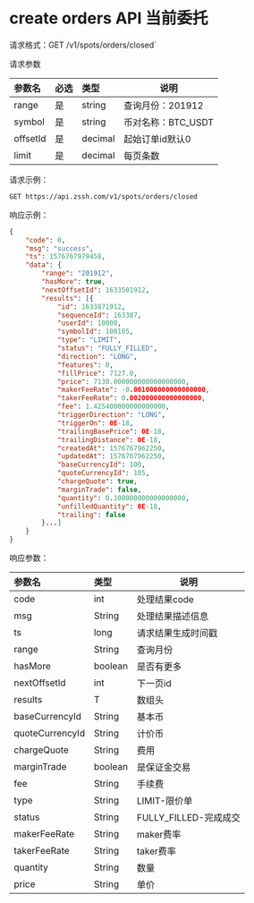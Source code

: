 ﻿# create orders API  当前委托

请求格式：GET /v1/spots/orders/closed`

请求参数

|参数名|必选|类型|说明|
|:----    |:---|:----- |-----   |
|range |是  |string |查询月份：201912   |
|symbol |是  |string |币对名称：BTC_USDT   |
|offsetId |是  |decimal | 起始订单id默认0    |
|limit     |是  |decimal | 每页条数    |

请求示例：

```bash
GET https://api.zssh.com/v1/spots/orders/closed
```

响应示例：

```json
{
	"code": 0,
	"msg": "success",
	"ts": 1576767979458,
	"data": {
		"range": "201912",
		"hasMore": true,
		"nextOffsetId": 1633501912,
		"results": [{
			"id": 1633871912,
			"sequenceId": 163387,
			"userId": 10000,
			"symbolId": 100105,
			"type": "LIMIT",
			"status": "FULLY_FILLED",
			"direction": "LONG",
			"features": 0,
			"fillPrice": 7127.0,
			"price": 7130.000000000000000000,
			"makerFeeRate": -0.001000000000000000,
			"takerFeeRate": 0.002000000000000000,
			"fee": 1.425400000000000000,
			"triggerDirection": "LONG",
			"triggerOn": 0E-18,
			"trailingBasePrice": 0E-18,
			"trailingDistance": 0E-18,
			"createdAt": 1576767962250,
			"updatedAt": 1576767962250,
			"baseCurrencyId": 100,
			"quoteCurrencyId": 105,
			"chargeQuote": true,
			"marginTrade": false,
			"quantity": 0.100000000000000000,
			"unfilledQuantity": 0E-18,
			"trailing": false
		}...]
	}
}
```

响应参数：

|参数名|类型|说明|
|:-----  |:-----|-----                           |
|code |int   |处理结果code  |
|msg |String   |处理结果描述信息  |
|ts |long   |请求结果生成时间戳  |
|range |String   |查询月份  |
|hasMore |boolean   |是否有更多  |
|nextOffsetId |int   |下一页id  |
|results |T   |数组头  |
|baseCurrencyId |String   |基本币  |
|quoteCurrencyId |String   |计价币  |
|chargeQuote |String   |费用  |
|marginTrade |boolean   |是保证金交易  |
|fee |String   |手续费  |
|type |String   |LIMIT-限价单  |
|status |String   |FULLY_FILLED-完成成交  |
|makerFeeRate |String   |maker费率  |
|takerFeeRate |String   |taker费率  |
|quantity |String   |数量  |
|price |String   |单价  |

